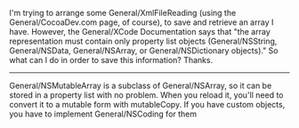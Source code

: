 

I'm trying to arrange some General/XmlFileReading (using the General/CocoaDev.com page, of course), to save and retrieve an array I have.  However, the General/XCode Documentation says that "the array representation must contain only property list objects (General/NSString, General/NSData, General/NSArray, or General/NSDictionary objects)."  So what can I do in order to save this information?  Thanks.

----

General/NSMutableArray is a subclass of General/NSArray, so it can be stored in a property list with no problem. When you reload it, you'll need to convert it to a mutable form with     mutableCopy. If you have custom objects, you have to implement General/NSCoding for them